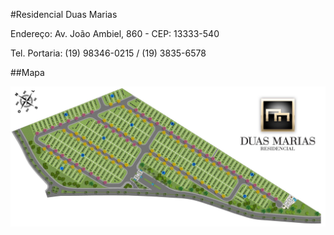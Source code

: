 #Residencial Duas Marias

Endereço: Av. João Ambiel, 860 - CEP: 13333-540

Tel. Portaria: (19) 98346-0215 / (19) 3835-6578


##Mapa

![Mapa](imagens/mapa.jpeg)